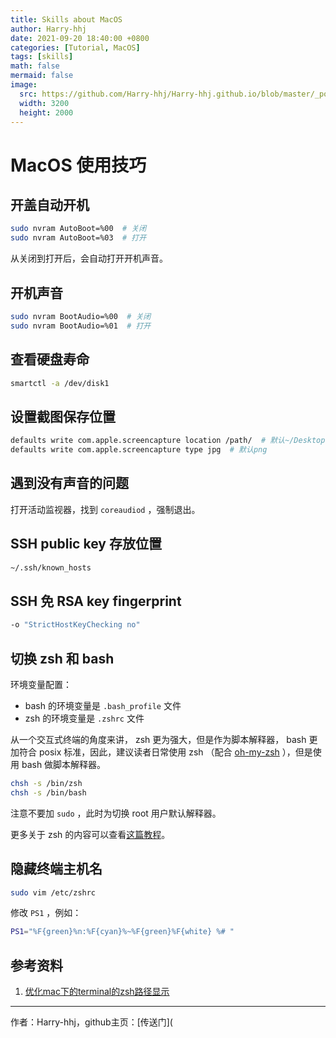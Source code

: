 ```yaml
---
title: Skills about MacOS
author: Harry-hhj
date: 2021-09-20 18:40:00 +0800
categories: [Tutorial, MacOS]
tags: [skills]
math: false
mermaid: false
image:
  src: https://github.com/Harry-hhj/Harry-hhj.github.io/blob/master/_posts/2021-09-20-Skills-about-MacOS.assets/MacOS.jpg?raw=true
  width: 3200
  height: 2000
---
```




# MacOS 使用技巧

## 开盖自动开机

```bash
sudo nvram AutoBoot=%00  # 关闭
sudo nvram AutoBoot=%03  # 打开
```

从关闭到打开后，会自动打开开机声音。



## 开机声音

```bash
sudo nvram BootAudio=%00  # 关闭
sudo nvram BootAudio=%01  # 打开
```


## 查看硬盘寿命

```bash
smartctl -a /dev/disk1
```


## 设置截图保存位置

```bash
defaults write com.apple.screencapture location /path/  # 默认~/Desktop
defaults write com.apple.screencapture type jpg  # 默认png
```



## 遇到没有声音的问题

打开活动监视器，找到 `coreaudiod` ，强制退出。



## SSH public key 存放位置

```bash
~/.ssh/known_hosts
```


## SSH 免 RSA key fingerprint

```bash
-o "StrictHostKeyChecking no"
```



## 切换 zsh 和 bash

环境变量配置：

-   bash 的环境变量是 `.bash_profile` 文件
-   zsh 的环境变量是 `.zshrc` 文件

从一个交互式终端的角度来讲， zsh 更为强大，但是作为脚本解释器， bash 更加符合 posix 标准，因此，建议读者日常使用 zsh （配合 [oh-my-zsh](https://link.jianshu.com/?t=https://github.com/robbyrussell/oh-my-zsh) ），但是使用 bash 做脚本解释器。

```bash
chsh -s /bin/zsh
chsh -s /bin/bash
```

注意不要加 `sudo` ，此时为切换 root 用户默认解释器。

更多关于 zsh 的内容可以查看[这篇教程](https://www.zhihu.com/question/21418449)。



## 隐藏终端主机名

```bash
sudo vim /etc/zshrc
```

修改 `PS1` ，例如：

```bash
PS1="%F{green}%n:%F{cyan}%~%F{green}%F{white} %# "
```





## 参考资料

1.   [优化mac下的terminal的zsh路径显示](https://blog.csdn.net/qq_38992249/article/details/116406664)



---

作者：Harry-hhj，github主页：[传送门](